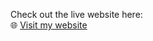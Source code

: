Check out the live website here:  
🌐 <a href="https://pranavmadoor.fun" target="_blank">Visit my website</a>
